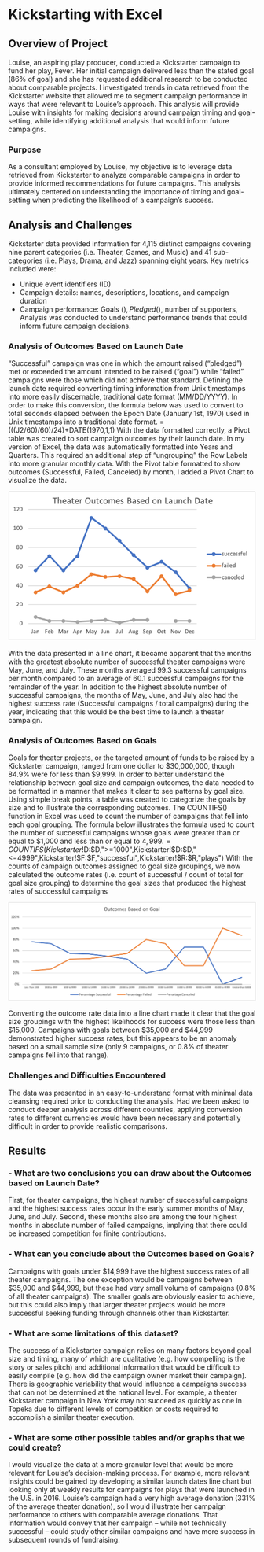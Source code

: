 # Kickstarting with Excel

## Overview of Project
Louise, an aspiring play producer, conducted a Kickstarter campaign to fund her play, Fever.  Her initial campaign delivered less than the stated goal (86% of goal) and she has requested additional research to be conducted about comparable projects. 
I investigated trends in data retrieved from the Kickstarter website that allowed me to segment campaign performance in ways that were relevant to Louise’s approach.  This analysis will provide Louise with insights for making decisions around campaign timing and goal-setting, while identifying additional analysis that would inform future campaigns. 

### Purpose
As a consultant employed by Louise, my objective is to leverage data retrieved from Kickstarter to analyze comparable campaigns in order to provide informed recommendations for future campaigns.  This analysis ultimately centered on understanding the importance of timing and goal-setting when predicting the likelihood of a campaign’s success.

## Analysis and Challenges
Kickstarter data provided information for 4,115 distinct campaigns covering nine parent categories (i.e. Theater, Games, and Music) and 41 sub-categories (i.e. Plays, Drama, and Jazz) spanning eight years.  Key metrics included were:
-	Unique event identifiers (ID)
-	Campaign details:  names, descriptions, locations, and campaign duration
-	Campaign performance: Goals ($), Pledged ($), number of supporters, 
Analysis was conducted to understand performance trends that could inform future campaign decisions.   

### Analysis of Outcomes Based on Launch Date
“Successful” campaign was one in which the amount raised (“pledged”) met or exceeded the amount intended to be raised (“goal”) while “failed” campaigns were those which did not achieve that standard. 
Defining the launch date required converting timing information from Unix timestamps into more easily discernable, traditional date format (MM/DD/YYYY).  In order to make this conversion, the formula below was used to convert to total seconds elapsed between the Epoch Date (January 1st, 1970) used in Unix timestamps into a traditional date format.
=(((J2/60)/60)/24)+DATE(1970,1,1)
With the data formatted correctly, a Pivot table was created to sort campaign outcomes by their launch date.  In my version of Excel, the data was automatically formatted into Years and Quarters.  This required an additional step of “ungrouping” the Row Labels into more granular monthly data.  With the Pivot table formatted to show outcomes (Successful, Failed, Canceled) by month, I added a Pivot Chart to visualize the data.

![Theater_Outcomes_vs_Launch.png](https://github.com/benclark62/kickstarter-analysis/blob/main/resources/Theater_Outcomes_vs_Launch.png)

With the data presented in a line chart, it became apparent that the months with the greatest absolute number of successful theater campaigns were May, June, and July.  These months averaged 99.3 successful campaigns per month compared to an average of 60.1 successful campaigns for the remainder of the year.  In addition to the highest absolute number of successful campaigns, the months of May, June, and July also had the highest success rate (Successful campaigns / total campaigns) during the year, indicating that this would be the best time to launch a theater campaign.

### Analysis of Outcomes Based on Goals
Goals for theater projects, or the targeted amount of funds to be raised by a Kickstarter campaign, ranged from one dollar to $30,000,000, though 84.9% were for less than $9,999.  In order to better understand the relationship between goal size and campaign outcomes, the data needed to be formatted in a manner that makes it clear to see patterns by goal size.
Using simple break points, a table was created to categorize the goals by size and to illustrate the corresponding outcomes.  The COUNTIFS() function in Excel was used to count the number of campaigns that fell into each goal grouping.  The formula below illustrates the formula used to count the number of successful campaigns whose goals were greater than or equal to $1,000 and less than or equal to $4,999. 
=COUNTIFS(Kickstarter!$D:$D,">=1000",Kickstarter!$D:$D,"<=4999",Kickstarter!$F:$F,"successful",Kickstarter!$R:$R,"plays")
With the counts of campaign outcomes assigned to goal size groupings, we now calculated the outcome rates (i.e. count of successful / count of total for goal size grouping) to determine the goal sizes that produced the highest rates of successful campaigns

![Outcomes_vs_Goals.png](https://github.com/benclark62/kickstarter-analysis/blob/main/resources/Outcomes_vs_Goals.png)

Converting the outcome rate data into a line chart made it clear that the goal size groupings with the highest likelihoods for success were those less than $15,000.  Campaigns with goals between $35,000 and $44,999 demonstrated higher success rates, but this appears to be an anomaly based on a small sample size (only 9 campaigns, or 0.8% of theater campaigns fell into that range).

### Challenges and Difficulties Encountered
The data was presented in an easy-to-understand format with minimal data cleansing required prior to conducting the analysis.  Had we been asked to conduct deeper analysis across different countries, applying conversion rates to different currencies would have been necessary and potentially difficult in order to provide realistic comparisons.

## Results

### - What are two conclusions you can draw about the Outcomes based on Launch Date?
First, for theater campaigns, the highest number of successful campaigns and the highest success rates occur in the early summer months of May, June, and July.  Second, these months also are among the four highest months in absolute number of failed campaigns, implying that there could be increased competition for finite contributions.

### - What can you conclude about the Outcomes based on Goals?
Campaigns with goals under $14,999 have the highest success rates of all theater campaigns.  The one exception would be campaigns between $35,000 and $44,999, but these had very small volume of campaigns (0.8% of all theater campaigns).  The smaller goals are obviously easier to achieve, but this could also imply that larger theater projects would be more successful seeking funding through channels other than Kickstarter.

### - What are some limitations of this dataset?
The success of a Kickstarter campaign relies on many factors beyond goal size and timing, many of which are qualitative (e.g. how compelling is the story or sales pitch) and additional information that would be difficult to easily compile (e.g. how did the campaign owner market their campaign).
There is geographic variability that would influence a campaigns success that can not be determined at the national level.  For example, a theater Kickstarter campaign in New York may not succeed as quickly as one in Topeka due to different levels of competition or costs required to accomplish a similar theater execution. 

### - What are some other possible tables and/or graphs that we could create?
I would visualize the data at a more granular level that would be more relevant for Louise’s decision-making process.  For example, more relevant insights could be gained by developing a similar launch dates line chart but looking only at weekly results for campaigns for plays that were launched in the U.S. in 2016.
Louise’s campaign had a very high average donation (331% of the average theater donation), so I would illustrate her campaign performance to others with comparable average donations.  That information would convey that her campaign – while not technically successful – could study other similar campaigns and have more success in subsequent rounds of fundraising. 
